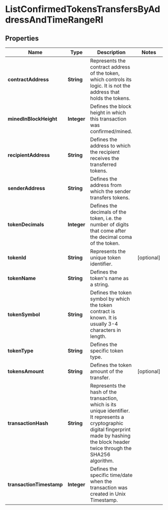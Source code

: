 

# ListConfirmedTokensTransfersByAddressAndTimeRangeRI


## Properties

| Name | Type | Description | Notes |
|------------ | ------------- | ------------- | -------------|
|**contractAddress** | **String** | Represents the contract address of the token, which controls its logic. It is not the address that holds the tokens. |  |
|**minedInBlockHeight** | **Integer** | Defines the block height in which this transaction was confirmed/mined. |  |
|**recipientAddress** | **String** | Defines the address to which the recipient receives the transferred tokens. |  |
|**senderAddress** | **String** | Defines the address from which the sender transfers tokens. |  |
|**tokenDecimals** | **Integer** | Defines the decimals of the token, i.e. the number of digits that come after the decimal coma of the token. |  |
|**tokenId** | **String** | Represents the unique token identifier. |  [optional] |
|**tokenName** | **String** | Defines the token&#39;s name as a string. |  |
|**tokenSymbol** | **String** | Defines the token symbol by which the token contract is known. It is usually 3-4 characters in length. |  |
|**tokenType** | **String** | Defines the specific token type. |  |
|**tokensAmount** | **String** | Defines the token amount of the transfer. |  [optional] |
|**transactionHash** | **String** | Represents the hash of the transaction, which is its unique identifier. It represents a cryptographic digital fingerprint made by hashing the block header twice through the SHA256 algorithm. |  |
|**transactionTimestamp** | **Integer** | Defines the specific time/date when the transaction was created in Unix Timestamp. |  |



